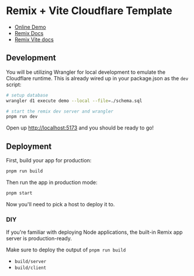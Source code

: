 # Remix + Vite Cloudflare Template

- [Online Demo](https://remix-vite-cloudflare-eyb.pages.dev)
- [Remix Docs](https://remix.run/docs)
- [Remix Vite docs](https://remix.run/docs/en/main/future/vite)

## Development

You will be utilizing Wrangler for local development to emulate the Cloudflare runtime. This is already wired up in your package.json as the `dev` script:

```sh
# setup database
wrangler d1 execute demo --local --file=./schema.sql

# start the remix dev server and wrangler
pnpm run dev
```

Open up [http://localhost:5173](http://localhost:5173) and you should be ready to go!

## Deployment

First, build your app for production:

```sh
pnpm run build
```

Then run the app in production mode:

```sh
pnpm start
```

Now you'll need to pick a host to deploy it to.

### DIY

If you're familiar with deploying Node applications, the built-in Remix app server is production-ready.

Make sure to deploy the output of `pnpm run build`

- `build/server`
- `build/client`
